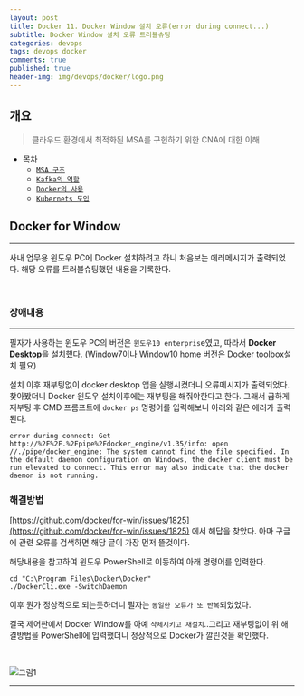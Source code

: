 ```yaml
---
layout: post
title: Docker 11. Docker Window 설치 오류(error during connect...)
subtitle: Docker Window 설치 오류 트러블슈팅
categories: devops
tags: devops docker
comments: true
published: true
header-img: img/devops/docker/logo.png
---
```


## 개요
> 클라우드 환경에서 최적화된 MSA를 구현하기 위한 CNA에 대한 이해
  
- 목차
	- [`MSA 구조`](#msa의-구조)
	- [`Kafka의 역할`](#kafka)
	- [`Docker의 사용`](#docker)
	- [`Kubernets 도입`](#kubernetes)
  
## Docker for Window
---
사내 업무용 윈도우 PC에 Docker 설치하려고 하니 처음보는 에러메시지가 출력되었다. 해당 오류를 트러블슈팅했던 내용을 기록한다.



<br>

### 장애내용
---

필자가 사용하는 윈도우 PC의 버전은 `윈도우10 enterpris`e였고, 따라서 **Docker Desktop**을 설치했다. (Window7이나 Window10 home 버전은 Docker toolbox설치 필요)

설치 이후 재부팅없이 docker desktop 앱을 실행시켰더니 오류메시지가 출력되었다. 찾아봤더니 Docker 윈도우 설치이후에는 재부팅을 해줘야한다고 한다. 그래서 급하게 재부팅 후 CMD 프롬프트에 `docker ps` 명령어를 입력해보니 아래와 같은 에러가 출력된다. 

```
error during connect: Get http://%2F%2F.%2Fpipe%2Fdocker_engine/v1.35/info: open //./pipe/docker_engine: The system cannot find the file specified. In the default daemon configuration on Windows, the docker client must be run elevated to connect. This error may also indicate that the docker daemon is not running.

```

### 해결방법

[https://github.com/docker/for-win/issues/1825](https://github.com/docker/for-win/issues/1825) 에서 해답을 찾았다. 아마 구글에 관련 오류를 검색하면 해당 글이 가장 먼저 뜰것이다.

해당내용을 참고하여 윈도우 PowerShell로 이동하여 아래 명령어를 입력한다.

```
cd "C:\Program Files\Docker\Docker"
./DockerCli.exe -SwitchDaemon

```

이후 뭔가 정상적으로 되는듯하더니 필자는 `동일한 오류가 또 반복`되었었다.

결국 제어판에서 Docker Window를 아예 `삭제시키고 재설치`..그리고 재부팅없이 위 해결방법을 PowerShell에 입력했더니 정상적으로 Docker가 깔린것을 확인했다.

<br>

![그림1](https://cdn.jsdelivr.net/gh/zunoxi/zunoxi.github.io/assets/img/devops/docker/window/1.png)



---

